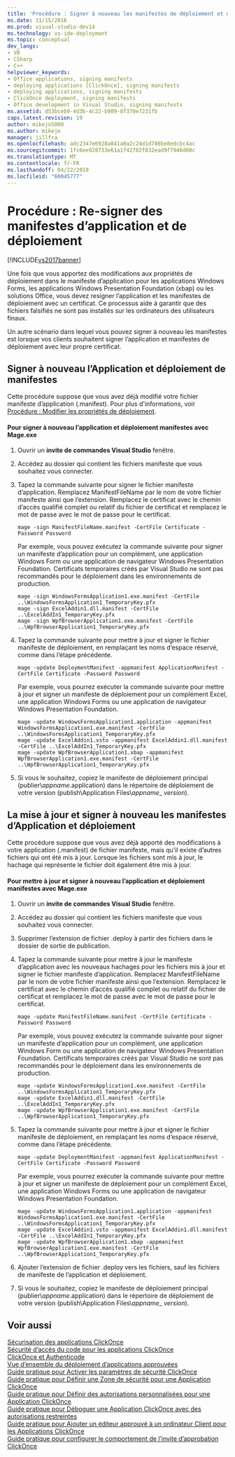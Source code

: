 ```yaml
---
title: 'Procédure : Signer à nouveau les manifestes de déploiement et d’Application | Microsoft Docs'
ms.date: 11/15/2016
ms.prod: visual-studio-dev14
ms.technology: vs-ide-deployment
ms.topic: conceptual
dev_langs:
- VB
- CSharp
- C++
helpviewer_keywords:
- Office applications, signing manifests
- deploying applications [ClickOnce], signing manifests
- deploying applications, signing manifests
- ClickOnce deployment, signing manifests
- Office development in Visual Studio, signing manifests
ms.assetid: d53bceb9-4d3b-4c22-b909-8f370e7231fb
caps.latest.revision: 19
author: mikejo5000
ms.author: mikejo
manager: jillfra
ms.openlocfilehash: adc2347e6928a841a0a2c24d1d786be8edcbc4ac
ms.sourcegitcommit: 1fc6ee928733e61a1f42782f832ead9f7946d00c
ms.translationtype: MT
ms.contentlocale: fr-FR
ms.lasthandoff: 04/22/2019
ms.locfileid: "60045777"
---
```

# <a name="how-to-re-sign-application-and-deployment-manifests"></a>Procédure : Re-signer des manifestes d’application et de déploiement
[!INCLUDE[vs2017banner](../includes/vs2017banner.md)]

Une fois que vous apportez des modifications aux propriétés de déploiement dans le manifeste d’application pour les applications Windows Forms, les applications Windows Presentation Foundation (xbap) ou les solutions Office, vous devez resigner l’application et les manifestes de déploiement avec un certificat. Ce processus aide à garantir que des fichiers falsifiés ne sont pas installés sur les ordinateurs des utilisateurs finaux.  
  
 Un autre scénario dans lequel vous pouvez signer à nouveau les manifestes est lorsque vos clients souhaitent signer l’application et manifestes de déploiement avec leur propre certificat.  
  
## <a name="re-signing-the-application-and-deployment-manifests"></a>Signer à nouveau l’Application et déploiement de manifestes  
 Cette procédure suppose que vous avez déjà modifié votre fichier manifeste d’application (.manifest). Pour plus d'informations, voir [Procédure : Modifier les propriétés de déploiement](http://msdn.microsoft.com/66052a3a-8127-4964-8147-2477ef5d1472).  
  
#### <a name="to-re-sign-the-application-and-deployment-manifests-with-mageexe"></a>Pour signer à nouveau l’application et déploiement manifestes avec Mage.exe  
  
1. Ouvrir un **invite de commandes Visual Studio** fenêtre.  
  
2. Accédez au dossier qui contient les fichiers manifeste que vous souhaitez vous connecter.  
  
3. Tapez la commande suivante pour signer le fichier manifeste d’application. Remplacez ManifestFileName par le nom de votre fichier manifeste ainsi que l’extension. Remplacez le certificat avec le chemin d’accès qualifié complet ou relatif du fichier de certificat et remplacez le mot de passe avec le mot de passe pour le certificat.  
  
    ```  
    mage -sign ManifestFileName.manifest -CertFile Certificate -Password Password  
    ```  
  
     Par exemple, vous pouvez exécutez la commande suivante pour signer un manifeste d’application pour un complément, une application Windows Form ou une application de navigateur Windows Presentation Foundation. Certificats temporaires créés par Visual Studio ne sont pas recommandés pour le déploiement dans les environnements de production.  
  
    ```  
    mage -sign WindowsFormsApplication1.exe.manifest -CertFile ..\WindowsFormsApplication1_TemporaryKey.pfx  
    mage -sign ExcelAddin1.dll.manifest -CertFile ..\ExcelAddIn1_TemporaryKey.pfx  
    mage -sign WpfBrowserApplication1.exe.manifest -CertFile ..\WpfBrowserApplication1_TemporaryKey.pfx  
    ```  
  
4. Tapez la commande suivante pour mettre à jour et signer le fichier manifeste de déploiement, en remplaçant les noms d’espace réservé, comme dans l’étape précédente.  
  
    ```  
    mage -update DeploymentManifest -appmanifest ApplicationManifest -CertFile Certificate -Password Password  
    ```  
  
     Par exemple, vous pourrez exécuter la commande suivante pour mettre à jour et signer un manifeste de déploiement pour un complément Excel, une application Windows Forms ou une application de navigateur Windows Presentation Foundation.  
  
    ```  
    mage -update WindowsFormsApplication1.application -appmanifest WindowsFormsApplication1.exe.manifest -CertFile ..\WindowsFormsApplication1_TemporaryKey.pfx  
    mage -update ExcelAddin1.vsto -appmanifest ExcelAddin1.dll.manifest -CertFile ..\ExcelAddIn1_TemporaryKey.pfx  
    mage -update WpfBrowserApplication1.xbap -appmanifest WpfBrowserApplication1.exe.manifest -CertFile ..\WpfBrowserApplication1_TemporaryKey.pfx  
    ```  
  
5. Si vous le souhaitez, copiez le manifeste de déploiement principal (publier\\*appname*.application) dans le répertoire de déploiement de votre version (publish\Application Files\\*appname*_ *version*).  
  
## <a name="updating-and-re-signing-the-application-and-deployment-manifests"></a>La mise à jour et signer à nouveau les manifestes d’Application et déploiement  
 Cette procédure suppose que vous avez déjà apporté des modifications à votre application (.manifest) de fichier manifeste, mais qu’il existe d’autres fichiers qui ont été mis à jour. Lorsque les fichiers sont mis à jour, le hachage qui représente le fichier doit également être mis à jour.  
  
#### <a name="to-update-and-re-sign-the-application-and-deployment-manifests-with-mageexe"></a>Pour mettre à jour et signer à nouveau l’application et déploiement manifestes avec Mage.exe  
  
1. Ouvrir un **invite de commandes Visual Studio** fenêtre.  
  
2. Accédez au dossier qui contient les fichiers manifeste que vous souhaitez vous connecter.  
  
3. Supprimer l’extension de fichier .deploy à partir des fichiers dans le dossier de sortie de publication.  
  
4. Tapez la commande suivante pour mettre à jour le manifeste d’application avec les nouveaux hachages pour les fichiers mis à jour et signer le fichier manifeste d’application. Remplacez ManifestFileName par le nom de votre fichier manifeste ainsi que l’extension. Remplacez le certificat avec le chemin d’accès qualifié complet ou relatif du fichier de certificat et remplacez le mot de passe avec le mot de passe pour le certificat.  
  
    ```  
    mage -update ManifestFileName.manifest -CertFile Certificate -Password Password  
    ```  
  
     Par exemple, vous pouvez exécutez la commande suivante pour signer un manifeste d’application pour un complément, une application Windows Form ou une application de navigateur Windows Presentation Foundation. Certificats temporaires créés par Visual Studio ne sont pas recommandés pour le déploiement dans les environnements de production.  
  
    ```  
    mage -update WindowsFormsApplication1.exe.manifest -CertFile ..\WindowsFormsApplication1_TemporaryKey.pfx  
    mage -update ExcelAddin1.dll.manifest -CertFile ..\ExcelAddIn1_TemporaryKey.pfx  
    mage -update WpfBrowserApplication1.exe.manifest -CertFile ..\WpfBrowserApplication1_TemporaryKey.pfx  
    ```  
  
5. Tapez la commande suivante pour mettre à jour et signer le fichier manifeste de déploiement, en remplaçant les noms d’espace réservé, comme dans l’étape précédente.  
  
    ```  
    mage -update DeploymentManifest -appmanifest ApplicationManifest -CertFile Certificate -Password Password  
    ```  
  
     Par exemple, vous pourrez exécuter la commande suivante pour mettre à jour et signer un manifeste de déploiement pour un complément Excel, une application Windows Forms ou une application de navigateur Windows Presentation Foundation.  
  
    ```  
    mage -update WindowsFormsApplication1.application -appmanifest WindowsFormsApplication1.exe.manifest -CertFile ..\WindowsFormsApplication1_TemporaryKey.pfx  
    mage -update ExcelAddin1.vsto -appmanifest ExcelAddin1.dll.manifest -CertFile ..\ExcelAddIn1_TemporaryKey.pfx  
    mage -update WpfBrowserApplication1.xbap -appmanifest WpfBrowserApplication1.exe.manifest -CertFile ..\WpfBrowserApplication1_TemporaryKey.pfx  
    ```  
  
6. Ajouter l’extension de fichier .deploy vers les fichiers, sauf les fichiers de manifeste de l’application et déploiement.  
  
7. Si vous le souhaitez, copiez le manifeste de déploiement principal (publier\\*appname*.application) dans le répertoire de déploiement de votre version (publish\Application Files\\*appname*_ *version*).  
  
## <a name="see-also"></a>Voir aussi  
 [Sécurisation des applications ClickOnce](../deployment/securing-clickonce-applications.md)   
 [Sécurité d’accès du code pour les applications ClickOnce](../deployment/code-access-security-for-clickonce-applications.md)   
 [ClickOnce et Authenticode](../deployment/clickonce-and-authenticode.md)   
 [Vue d’ensemble du déploiement d’applications approuvées](../deployment/trusted-application-deployment-overview.md)   
 [Guide pratique pour Activer les paramètres de sécurité ClickOnce](../deployment/how-to-enable-clickonce-security-settings.md)   
 [Guide pratique pour Définir une Zone de sécurité pour une Application ClickOnce](../deployment/how-to-set-a-security-zone-for-a-clickonce-application.md)   
 [Guide pratique pour Définir des autorisations personnalisées pour une Application ClickOnce](../deployment/how-to-set-custom-permissions-for-a-clickonce-application.md)   
 [Guide pratique pour Déboguer une Application ClickOnce avec des autorisations restreintes](../deployment/how-to-debug-a-clickonce-application-with-restricted-permissions.md)   
 [Guide pratique pour Ajouter un éditeur approuvé à un ordinateur Client pour les Applications ClickOnce](../deployment/how-to-add-a-trusted-publisher-to-a-client-computer-for-clickonce-applications.md)   
 [Guide pratique pour configurer le comportement de l’invite d’approbation ClickOnce](../deployment/how-to-configure-the-clickonce-trust-prompt-behavior.md)
